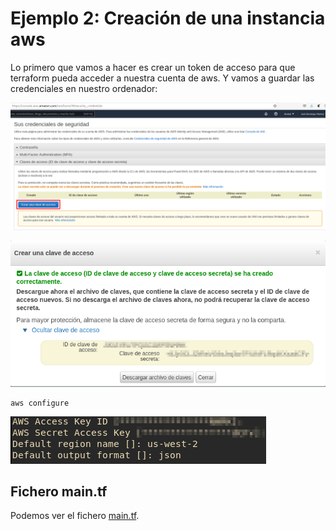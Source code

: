 # Ejemplo 2: Creación de una instancia aws

Lo primero que vamos a hacer es crear un token de acceso para que terraform pueda acceder a nuestra cuenta de aws. Y vamos a guardar las credenciales en nuestro ordenador:

![img](img/aws1.png)

![img](img/aws2.png)

```
aws configure
```

![img](img/aws3.png)

## Fichero main.tf

Podemos ver el fichero [main.tf](https://github.com/josedom24/taller_terraform/blob/main/ejemplo2/main.tf).


